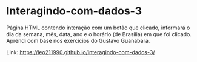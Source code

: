 # Interagindo-com-dados-3
Página HTML contendo interação com um botão que clicado, informará o dia da semana, mês, data, ano e o horário (de Brasília) em que foi clicado. Aprendi com base nos exercícios do Gustavo Guanabara.

Link: https://leo211990.github.io/interagindo-com-dados-3/
